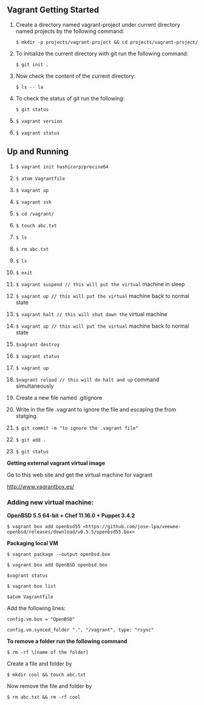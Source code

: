 ## Vagrant Getting Started

1.  Create a directory named vagrant-project under current directory
    named projects by the following command:

    `$ mkdir -p projects/vagrant-project && cd projects/vagrant-project/`

2.  To initialize the current directory with git run the following
    command:

    `$ git init .`

3.  Now check the content of the current directory:

    `$ ls -- la`

4.  To check the status of git run the following:

    `$ git status`

5.  `$ vagrant version`

6.  `$ vagrant status`

## Up and Running

1.  `$ vagrant init hashicorp/precise64`
2.  `$ atom Vagrantfile`

3.  `$ vagrant up`

4.  `$ vagrant ssh`

5.  `$ cd /vagrant/`

6.  `$ touch abc.txt`

7.  `$ ls`

8.  `$ rm abc.txt`

9.  `$ ls`

10. `$ exit`

11. `$ vagrant suspend // this will put the virtual` machine in sleep

12. `$ vagrant up // this will put the virtual` machine back to normal
    state

13. `$ vagrant halt // this will shut down the` virtual machine

14. `$ vagrant up // this will put the virtual` machine back to normal
    state

15. `$vagrant destroy`

16. `$ vagrant status`

17. `$ vagrant up`

18. `$vagrant reload // this will do halt and up` command simultaneously

19. Create a new file named .gitignore

20. Write in the file .vagrant to ignore the file and escaping the from
    statging.

21. `$ git commit -m "to ignore the .vagrant file"`

22. `$ git add .`

23. `$ git status`

**Getting external vagrant virtual image**

Go to this web site and get the virtual machine for vagrant

<http://www.vagrantbox.es/>

### Adding new virtual machine:

**OpenBSD 5.5 64-bit + Chef 11.16.0 + Puppet 3.4.2**

`$ vagrant box add openbsd55
<https://github.com/jose-lpa/veewee-openbsd/releases/download/v0.5.5/openbsd55.box>`

**Packaging local VM**

`$ vagrant package --output openbsd.box`

`$ vagrant box add OpenBSD openbsd.box`

`$vagrant status`

`$ vagrant box list`

`$atom Vagrantfile`

Add the following lines:

```
config.vm.box = "OpenBSD"

config.vm.synced_folder ".", "/vagrant", type: "rsync"
```

**To remove a folder run the following command**

`$ rm -rf \[name of the folder]`

Create a file and folder by

`$ mkdir cool && touch abc.txt`

Now remove the file and folder by

`$ rm abc.txt && rm -rf cool`
